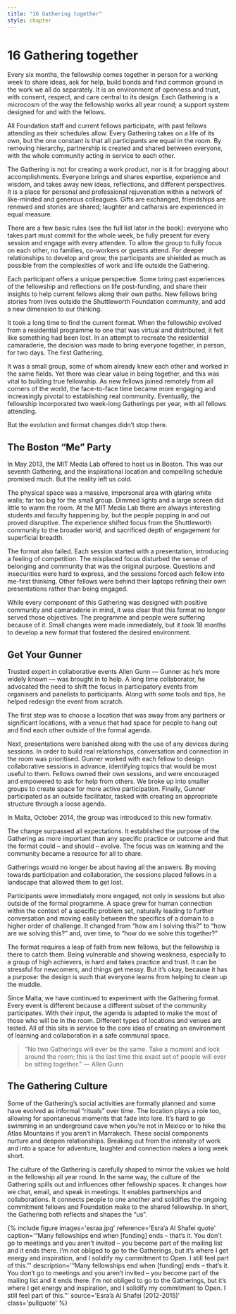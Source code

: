 ```yaml
---
title: "16 Gathering together"
style: chapter
---
```


# 16 Gathering together

Every six months, the fellowship comes together in person for a working week to share ideas, ask for help, build bonds and find common ground in the work we all do separately. It is an environment of openness and trust, with consent, respect, and care central to its design. Each Gathering is a microcosm of the way the fellowship works all year round; a support system designed for and with the fellows.

All Foundation staff and current fellows participate, with past fellows attending as their schedules allow. Every Gathering takes on a life of its own, but the one constant is that all participants are equal in the room. By removing hierarchy, partnership is created and shared between everyone, with the whole community acting in service to each other.

The Gathering is not for creating a work product, nor is it for bragging about accomplishments. Everyone brings and shares expertise, experience and wisdom, and takes away new ideas, reflections, and different perspectives. It is a place for personal and professional rejuvenation within a network of like-minded and generous colleagues. Gifts are exchanged, friendships are renewed and stories are shared; laughter and catharsis are experienced in equal measure.

There are a few basic rules (see the full list later in the book): everyone who takes part must commit for the whole week, be fully present for every session and engage with every attendee. To allow the group to fully focus on each other, no families, co-workers or guests attend. For deeper relationships to develop and grow, the participants are shielded as much as possible from the complexities of work and life outside the Gathering.

Each participant offers a unique perspective. Some bring past experiences of the fellowship and reflections on life post-funding, and share their insights to help current fellows along their own paths. New fellows bring stories from lives outside the Shuttleworth Foundation community, and add a new dimension to our thinking.

It took a long time to find the current format. When the fellowship evolved from a residential programme to one that was virtual and distributed, it felt like something had been lost. In an attempt to recreate the residential camaraderie, the decision was made to bring everyone together, in person, for two days. The first Gathering.

It was a small group, some of whom already knew each other and worked in the same fields. Yet there was clear value in being together, and this was vital to building true fellowship. As new fellows joined remotely from all corners of the world, the face-to-face time became more engaging and increasingly pivotal to establishing real community. Eventually, the fellowship incorporated two week-long Gatherings per year, with all fellows attending.

But the evolution and format changes didn’t stop there.

## The Boston “Me” Party

In May 2013, the MIT Media Lab offered to host us in Boston. This was our seventh Gathering, and the inspirational location and compelling schedule promised much. But the reality left us cold.

The physical space was a massive, impersonal area with glaring white walls; far too big for the small group. Dimmed lights and a large screen did little to warm the room. At the MIT Media Lab there are always interesting students and faculty happening by, but the people popping in and out proved disruptive. The experience shifted focus from the Shuttleworth community to the broader world, and sacrificed depth of engagement for superficial breadth.

The format also failed. Each session started with a presentation, introducing a feeling of competition. The misplaced focus disturbed the sense of belonging and community that was the original purpose. Questions and insecurities were hard to express, and the sessions forced each fellow into me-first thinking. Other fellows were behind their laptops refining their own presentations rather than being engaged.

While every component of this Gathering was designed with positive community and camaraderie in mind, it was clear that this format no longer served those objectives. The programme and people were suffering because of it. Small changes were made immediately, but it took 18 months to develop a new format that fostered the desired environment.

## Get Your Gunner

Trusted expert in collaborative events Allen Gunn — Gunner as he’s more widely known — was brought in to help. A long time collaborator, he advocated the need to shift the focus in participatory events from organisers and panelists to participants. Along with some tools and tips, he helped redesign the event from scratch.

The first step was to choose a location that was away from any partners or significant locations, with a venue that had space for people to hang out and find each other outside of the formal agenda.

Next, presentations were banished along with the use of any devices during sessions. In order to build real relationships, conversation and connection in the room was prioritised. Gunner worked with each fellow to design collaborative sessions in advance, identifying topics that would be most useful to them. Fellows owned their own sessions, and were encouraged and empowered to ask for help from others. We broke up into smaller groups to create space for more active participation. Finally, Gunner participated as an outside facilitator, tasked with creating an appropriate structure through a loose agenda.

In Malta, October 2014, the group was introduced to this new formativ.

The change surpassed all expectations. It established the purpose of the Gathering as more important than any specific practice or outcome and that the format could – and should – evolve. The focus was on learning and the community became a resource for all to share.

Gatherings would no longer be about having all the answers. By moving towards participation and collaboration, the sessions placed fellows in a landscape that allowed them to get lost.

Participants were immediately more engaged, not only in sessions but also outside of the formal programme. A space grew for human connection within the context of a specific problem set, naturally leading to further conversation and moving easily between the specifics of a domain to a higher order of challenge. It changed from “how am I solving this?” to “how are we solving this?” and, over time, to “how do we solve this together?”

The format requires a leap of faith from new fellows, but the fellowship is there to catch them. Being vulnerable and showing weakness, especially to a group of high achievers, is hard and takes practice and trust. It can be stressful for newcomers, and things get messy. But it’s okay, because it has a purpose: the design is such that everyone learns from helping to clean up the muddle.

Since Malta, we have continued to experiment with the Gathering format. Every event is different because a different subset of the community participates. With their input, the agenda is adapted to make the most of those who will be in the room. Different types of locations and venues are tested. All of this sits in service to the core idea of creating an environment of learning and collaboration in a safe communal space.

> “No two Gatherings will ever be the same. Take a moment and look around the room; this is the last time this exact set of people will ever be sitting together.” — Allen Gunn

## The Gathering Culture

Some of the Gathering’s social activities are formally planned and some have evolved as informal “rituals” over time. The location plays a role too, allowing for spontaneous moments that fade into lore. It’s hard to go swimming in an underground cave when you’re not in Mexico or to hike the Atlas Mountains if you aren’t in Marrakech. These social components nurture and deepen relationships. Breaking out from the intensity of work and into a space for adventure, laughter and connection makes a long week short.

The culture of the Gathering is carefully shaped to mirror the values we hold in the fellowship all year round. In the same way, the culture of the Gathering spills out and influences other fellowship spaces. It changes how we chat, email, and speak in meetings. It enables partnerships and collaborations. It connects people to one another and solidifies the ongoing commitment fellows and Foundation make to the shared fellowship. In short, the Gathering both reflects and shapes the “us”.

{% include figure
   images='esraa.jpg'
   reference='Esra’a Al Shafei quote'
   caption='“Many fellowships end when [funding] ends – that’s it. You don’t go to meetings and you aren’t invited – you become part of the mailing list and it ends there. I’m not obliged to go to the Gatherings, but it’s where I get energy and inspiration, and I solidify my commitment to Open. I still feel part of this.”'
   description='“Many fellowships end when [funding] ends – that’s it. You don’t go to meetings and you aren’t invited – you become part of the mailing list and it ends there. I’m not obliged to go to the Gatherings, but it’s where I get energy and inspiration, and I solidify my commitment to Open. I still feel part of this.”'
   source='Esra’a Al Shafei (2012-2015)'
   class='pullquote'
%}
